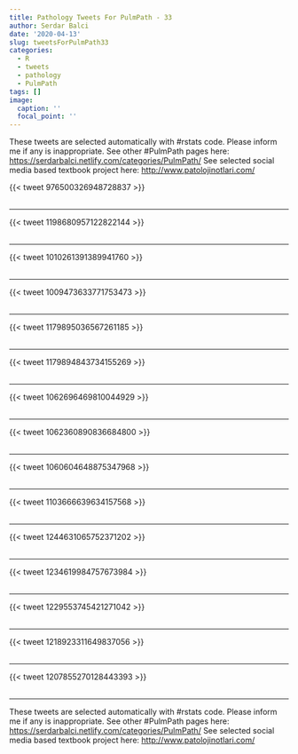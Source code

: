 ```yaml
---
title: Pathology Tweets For PulmPath - 33
author: Serdar Balci
date: '2020-04-13'
slug: tweetsForPulmPath33
categories:
  - R
  - tweets
  - pathology
  - PulmPath
tags: []
image:
  caption: ''
  focal_point: ''
---
```



These tweets are selected automatically with #rstats code. Please inform me if any is inappropriate.
See other #PulmPath pages here: https://serdarbalci.netlify.com/categories/PulmPath/ 
See selected social media based textbook project here: http://www.patolojinotlari.com/

{{< tweet 976500326948728837 >}}
<br>
<br>
<hr>
{{< tweet 1198680957122822144 >}}
<br>
<br>
<hr>
{{< tweet 1010261391389941760 >}}
<br>
<br>
<hr>
{{< tweet 1009473633771753473 >}}
<br>
<br>
<hr>
{{< tweet 1179895036567261185 >}}
<br>
<br>
<hr>
{{< tweet 1179894843734155269 >}}
<br>
<br>
<hr>
{{< tweet 1062696469810044929 >}}
<br>
<br>
<hr>
{{< tweet 1062360890836684800 >}}
<br>
<br>
<hr>
{{< tweet 1060604648875347968 >}}
<br>
<br>
<hr>
{{< tweet 1103666639634157568 >}}
<br>
<br>
<hr>
{{< tweet 1244631065752371202 >}}
<br>
<br>
<hr>
{{< tweet 1234619984757673984 >}}
<br>
<br>
<hr>
{{< tweet 1229553745421271042 >}}
<br>
<br>
<hr>
{{< tweet 1218923311649837056 >}}
<br>
<br>
<hr>
{{< tweet 1207855270128443393 >}}
<br>
<br>
<hr>


These tweets are selected automatically with #rstats code. Please inform me if any is inappropriate.
See other #PulmPath pages here: https://serdarbalci.netlify.com/categories/PulmPath/ 
See selected social media based textbook project here: http://www.patolojinotlari.com/
